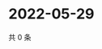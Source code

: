 # 2022-05-29

共 0 条

<!-- BEGIN WEIBO -->
<!-- 最后更新时间 Sun May 29 2022 06:16:29 GMT+0800 (China Standard Time) -->

<!-- END WEIBO -->
